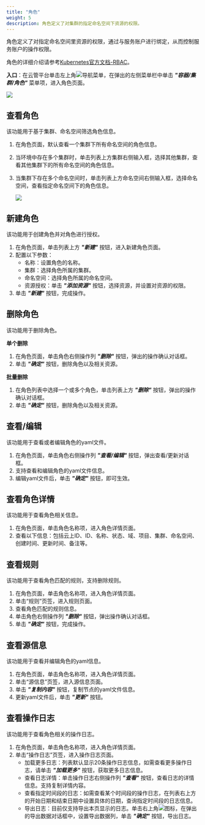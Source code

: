 ```yaml
---
title: "角色"
weight: 5
description: 角色定义了对集群的指定命名空间下资源的权限。
---
```


角色定义了对指定命名空间里资源的权限，通过与服务账户进行绑定，从而控制服务账户的操作权限。

角色的详细介绍请参考[Kubernetes官方文档-RBAC](https://kubernetes.io/docs/reference/access-authn-authz/rbac/)。

**入口**：在云管平台单击左上角![](../../../images/intro/nav.png)导航菜单，在弹出的左侧菜单栏中单击 **_"容器/集群/角色"_** 菜单项，进入角色页面。

![](../../../images/docker/rbacrole1.png)


## 查看角色

该功能用于基于集群、命名空间筛选角色信息。

1. 在角色页面，默认查看一个集群下所有命名空间的角色信息。
2. 当环境中存在多个集群时，单击列表上方集群右侧输入框，选择其他集群，查看其他集群下的所有命名空间的角色信息。
3. 当集群下存在多个命名空间时，单击列表上方命名空间右侧输入框，选择命名空间，查看指定命名空间下的角色信息。

    ![](../../../images/docker/switchcluster&namespace.png)

## 新建角色

该功能用于创建角色并对角色进行授权。

1. 在角色页面，单击列表上方 **_"新建"_** 按钮，进入新建角色页面。
2. 配置以下参数：
   - 名称：设置角色的名称。
   - 集群：选择角色所属的集群。
   - 命名空间：选择角色所属的命名空间。
   - 资源授权：单击 **_"添加资源"_** 按钮，选择资源，并设置对资源的权限。
3. 单击 **_"新建"_** 按钮，完成操作。

## 删除角色

该功能用于删除角色。

**单个删除**

1. 在角色页面，单击角色右侧操作列 **_"删除"_** 按钮，弹出的操作确认对话框。
2. 单击 **_"确定"_** 按钮，删除角色以及相关资源。

**批量删除**

1. 在角色列表中选择一个或多个角色，单击列表上方 **_"删除"_** 按钮，弹出的操作确认对话框。
2. 单击 **_"确定"_** 按钮，删除角色以及相关资源。

## 查看/编辑

该功能用于查看或者编辑角色的yaml文件。

1. 在角色页面，单击角色右侧操作列 **_"查看/编辑"_** 按钮，弹出查看/更新对话框。
2. 支持查看和编辑角色的yaml文件信息。
3. 编辑yaml文件后，单击 **_"确定"_** 按钮，即可生效。

## 查看角色详情

该功能用于查看角色相关信息。

1. 在角色页面，单击角色名称项，进入角色详情页面。
2. 查看以下信息：包括云上ID、ID、名称、状态、域、项目、集群、命名空间、创建时间、更新时间、备注等。

## 查看规则

该功能用于查看角色匹配的规则，支持删除规则。

1. 在角色页面，单击角色名称项，进入角色详情页面。
2. 单击“规则”页签，进入规则页面。
3. 查看角色匹配的规则信息。
4. 单击角色右侧操作列 **_"删除"_** 按钮，弹出操作确认对话框。
5. 单击 **_"确定"_** 按钮，完成操作。

## 查看源信息

该功能用于查看并编辑角色的yaml信息。

1. 在角色页面，单击角色名称项，进入角色详情页面。
2. 单击“源信息”页签，进入源信息页面。
3. 单击 **_"复制内容"_** 按钮，复制节点的yaml文件信息。
4. 更新yaml文件后，单击 **_"更新"_** 按钮。

## 查看操作日志

该功能用于查看角色相关的操作日志。

1. 在角色页面，单击角色名称项，进入角色详情页面。
2. 单击“操作日志”页签，进入操作日志页面。
    - 加载更多日志：列表默认显示20条操作日志信息，如需查看更多操作日志，请单击 **_"加载更多"_** 按钮，获取更多日志信息。
    - 查看日志详情：单击操作日志右侧操作列 **_"查看"_** 按钮，查看日志的详情信息。支持复制详情内容。
    - 查看指定时间段的日志：如需查看某个时间段的操作日志，在列表右上方的开始日期和结束日期中设置具体的日期，查询指定时间段的日志信息。
    - 导出日志：目前仅支持导出本页显示的日志。单击右上角![](../../../images/system/download.png)图标，在弹出的导出数据对话框中，设置导出数据列，单击 **_"确定"_** 按钮，导出日志。
